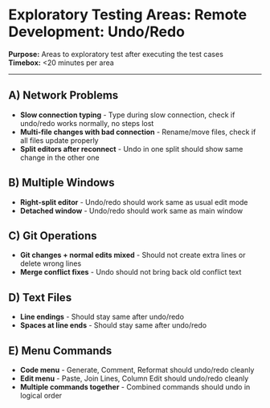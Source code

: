 # Exploratory Testing Areas: Remote Development: Undo/Redo

**Purpose:** Areas to exploratory test after executing the test cases  
**Timebox:** <20 minutes per area

---

## A) Network Problems
- **Slow connection typing** - Type during slow connection, check if undo/redo works normally, no steps lost
- **Multi-file changes with bad connection** - Rename/move files, check if all files update properly
- **Split editors after reconnect** - Undo in one split should show same change in the other one

## B) Multiple Windows
- **Right-split editor** - Undo/redo should work same as usual edit mode
- **Detached window** - Undo/redo should work same as main window

## C) Git Operations
- **Git changes + normal edits mixed** - Should not create extra lines or delete wrong lines
- **Merge conflict fixes** - Undo should not bring back old conflict text

## D) Text Files
- **Line endings** - Should stay same after undo/redo
- **Spaces at line ends** - Should stay same after undo/redo

## E) Menu Commands
- **Code menu** - Generate, Comment, Reformat should undo/redo cleanly
- **Edit menu** - Paste, Join Lines, Column Edit should undo/redo cleanly
- **Multiple commands together** - Combined commands should undo in logical order
